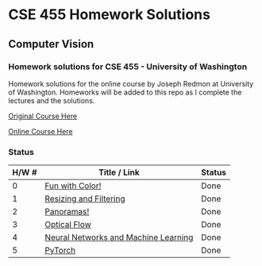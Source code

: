 # CSE 455 Homework Solutions
## Computer Vision
### Homework solutions for CSE 455 - University of Washington

Homework solutions for the online course by Joseph Redmon at University of Washington.
Homeworks will be added to this repo as I complete the lectures and the solutions.

[Original Course Here](https://courses.cs.washington.edu/courses/cse455/)

[Online Course Here](https://pjreddie.com/courses/computer-vision/)



### Status

| H/W #  | Title / Link | Status  |
|---|---|---|
|0   | [Fun with Color!](https://github.com/pjreddie/vision-hw0)  | Done | 
|1   | [Resizing and Filtering](https://github.com/pjreddie/vision-hw1)  | Done | 
|2   | [Panoramas!](https://github.com/pjreddie/vision-hw2)  | Done | 
|3   | [Optical Flow](https://github.com/pjreddie/vision-hw3)  | Done | 
|4   | [Neural Networks and Machine Learning](https://github.com/pjreddie/vision-hw4)  | Done | 
|5   | [PyTorch](https://github.com/ehsanik/vision-hw5)  | Done | 
